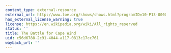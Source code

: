 ```yaml
---
content_type: external-resource
external_url: http://www.loe.org/shows/shows.html?programID=10-P13-00006#feature3
has_external_license_warning: true
license: https://en.wikipedia.org/wiki/All_rights_reserved
status: ''
title: The Battle for Cape Wind
uid: c56d6788-2c91-4044-a117-0813c17cc761
wayback_url: ''
---
```

